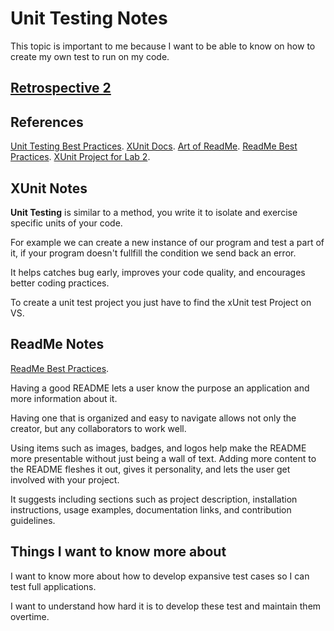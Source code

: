 # Unit Testing Notes

This topic is important to me because I want to be able to know on how to create my own test to run on my code.

## [Retrospective 2](https://connerkt.github.io/Reading-Notes/401/Class02/Retro02)

## References

[Unit Testing Best Practices](https://stackify.com/unit-testing-basics-best-practices/).
[XUnit Docs](https://xunit.net/docs/getting-started/netcore/visual-studio).
[Art of ReadMe](https://github.com/noffle/art-of-readme).
[ReadMe Best Practices](https://github.com/jehna/readme-best-practices).
[XUnit Project for Lab 2](https://xunit.net/docs/getting-started/netcore/visual-studio).

## XUnit Notes

**Unit Testing** is similar to a method, you write it to isolate and exercise specific units of your code.

For example we can create a new instance of our program and test a part of it, if your program doesn't fullfill the condition we send back an error.

It helps catches bug early, improves your code quality, and encourages better coding practices.

To create a unit test project you just have to find the xUnit test Project on VS.

## ReadMe Notes

[ReadMe Best Practices](https://github.com/jehna/readme-best-practices).

Having a good README lets a user know the purpose an application and more information about it.

Having one that is organized and easy to navigate allows not only the creator, but any collaborators to work well.

Using items such as images, badges, and logos help make the README more presentable without just being a wall of text.
Adding more content to the README fleshes it out, gives it personality, and lets the user get involved with your project.

It suggests including sections such as project description, installation instructions, usage examples, documentation links, and contribution guidelines.

## Things I want to know more about

I want to know more about how to develop expansive test cases so I can test full applications.

I want to understand how hard it is to develop these test and maintain them overtime.
